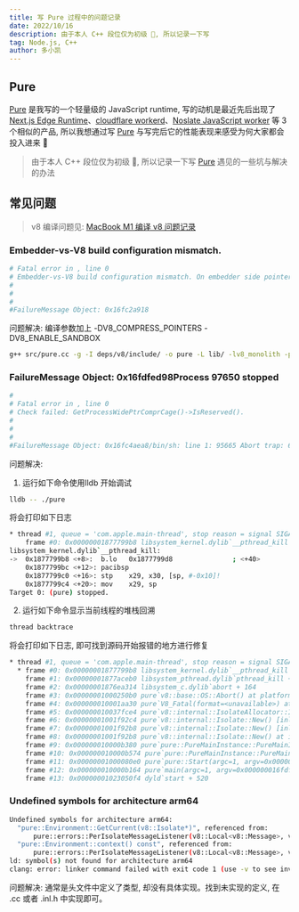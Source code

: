 ```yaml
---
title: 写 Pure 过程中的问题记录
date: 2022/10/16
description: 由于本人 C++ 段位仅为初级 👷, 所以记录一下写
tag: Node.js, C++
author: 多小凯
---
```


## Pure
[Pure](https://github.com/xiaoxiaojx/pure) 是我写的一个轻量级的 JavaScript runtime, 写的动机是最近先后出现了 [Next.js Edge Runtime](https://nextjs.org/docs/api-reference/edge-runtime)、[cloudflare workerd](https://github.com/cloudflare/workerd)、[Noslate JavaScript worker](https://github.com/noslate-project/aworker) 等 3 个相似的产品, 所以我想通过写 [Pure](https://github.com/xiaoxiaojx/pure) 与写完后它的性能表现来感受为何大家都会投入进来 🤔

> 由于本人 C++ 段位仅为初级 👷, 所以记录一下写 [Pure](https://github.com/xiaoxiaojx/pure) 遇见的一些坑与解决的办法

## 常见问题
> v8 编译问题见: [MacBook M1 编译 v8 问题记录](https://github.com/xiaoxiaojx/blog/issues/36)

### Embedder-vs-V8 build configuration mismatch.
```bash
# Fatal error in , line 0
# Embedder-vs-V8 build configuration mismatch. On embedder side pointer compression is DISABLED while on V8 side it's ENABLED.
#
#
#
#FailureMessage Object: 0x16fc2a918
```
问题解决: 编译参数加上 -DV8_COMPRESS_POINTERS -DV8_ENABLE_SANDBOX
```bash
g++ src/pure.cc -g -I deps/v8/include/ -o pure -L lib/ -lv8_monolith -pthread -std=c++17 -DV8_COMPRESS_POINTERS -DV8_ENABLE_SANDBOX

```

### FailureMessage Object: 0x16fdfed98Process 97650 stopped
```bash
#
# Fatal error in , line 0
# Check failed: GetProcessWidePtrComprCage()->IsReserved().
#
#
#
#FailureMessage Object: 0x16fc4aea8/bin/sh: line 1: 95665 Abort trap: 6           ./pure
```
问题解决:
1. 运行如下命令使用lldb 开始调试
```bash
lldb -- ./pure
```
将会打印如下日志
```bash
* thread #1, queue = 'com.apple.main-thread', stop reason = signal SIGABRT
    frame #0: 0x00000001877799b8 libsystem_kernel.dylib`__pthread_kill + 8
libsystem_kernel.dylib`__pthread_kill:
->  0x1877799b8 <+8>:  b.lo   0x1877799d8               ; <+40>
    0x1877799bc <+12>: pacibsp 
    0x1877799c0 <+16>: stp    x29, x30, [sp, #-0x10]!
    0x1877799c4 <+20>: mov    x29, sp
Target 0: (pure) stopped.
```
2. 运行如下命令显示当前线程的堆栈回溯
```bash
thread backtrace
```
将会打印如下日志, 即可找到源码开始报错的地方进行修复
```bash
* thread #1, queue = 'com.apple.main-thread', stop reason = signal SIGABRT
  * frame #0: 0x00000001877799b8 libsystem_kernel.dylib`__pthread_kill + 8
    frame #1: 0x00000001877aceb0 libsystem_pthread.dylib`pthread_kill + 288
    frame #2: 0x00000001876ea314 libsystem_c.dylib`abort + 164
    frame #3: 0x00000001000250b0 pure`v8::base::OS::Abort() at platform-posix.cc:677:3 [opt]
    frame #4: 0x000000010001aa30 pure`V8_Fatal(format=<unavailable>) at logging.cc:167:3 [opt]
    frame #5: 0x000000010037fce4 pure`v8::internal::IsolateAllocator::IsolateAllocator(this=0x0000000102704250) at isolate-allocator.cc:0 [opt]
    frame #6: 0x00000001001f92c4 pure`v8::internal::Isolate::New() [inlined] std::__1::__unique_if<v8::internal::IsolateAllocator>::__unique_single std::__1::make_unique<v8::internal::IsolateAllocator>() at unique_ptr.h:728:32 [opt]
    frame #7: 0x00000001001f92b8 pure`v8::internal::Isolate::New() [inlined] v8::internal::Isolate::Allocate(is_shared=false) at isolate.cc:3353:7 [opt]
    frame #8: 0x00000001001f92b8 pure`v8::internal::Isolate::New() at isolate.cc:3335:22 [opt]
    frame #9: 0x000000010000b380 pure`pure::PureMainInstance::PureMainInstance(this=0x000000016fdff128, event_loop=0x0000000101236858, args=size=0, exec_args=size=0) at pure_main_instance.cc:90:16
    frame #10: 0x000000010000b574 pure`pure::PureMainInstance::PureMainInstance(this=0x000000016fdff128, event_loop=0x0000000101236858, args=size=0, exec_args=size=0) at pure_main_instance.cc:88:3
    frame #11: 0x00000001000080e0 pure`pure::Start(argc=1, argv=0x000000016fdff398) at pure.cc:80:26
    frame #12: 0x000000010000b164 pure`main(argc=1, argv=0x000000016fdff398) at pure_main.cc:10:12
    frame #13: 0x00000001023050f4 dyld`start + 520
```

### Undefined symbols for architecture arm64
```bash
Undefined symbols for architecture arm64:
  "pure::Environment::GetCurrent(v8::Isolate*)", referenced from:
      pure::errors::PerIsolateMessageListener(v8::Local<v8::Message>, v8::Local<v8::Value>) in pure_errors-ecfe77.o
  "pure::Environment::context() const", referenced from:
      pure::errors::PerIsolateMessageListener(v8::Local<v8::Message>, v8::Local<v8::Value>) in pure_errors-ecfe77.o
ld: symbol(s) not found for architecture arm64
clang: error: linker command failed with exit code 1 (use -v to see invocation)
```
问题解决: 通常是头文件中定义了类型, 却没有具体实现。找到未实现的定义, 在 .cc 或者 .inl.h 中实现即可。